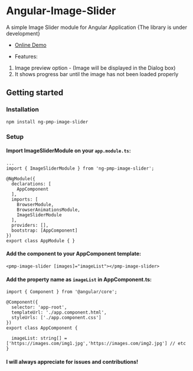 # Angular-Image-Slider

A simple Image Slider module for Angular Application {The library is under development}

* [Online Demo](https://stackblitz.com/edit/angular-image-slider-online-demo)

* Features:

1) Image preview option - (Image will be displayed in the Dialog box)
2) It shows progress bar until the image has not been loaded properly


## Getting started
### Installation

```
npm install ng-pmp-image-slider
```

### Setup
#### Import ImageSliderModule on your ```app.module.ts```:

```
...
import { ImageSliderModule } from 'ng-pmp-image-slider';

@NgModule({
  declarations: [
    AppComponent
  ],
  imports: [
    BrowserModule,
    BrowserAnimationsModule,
    ImageSliderModule
  ],
  providers: [],
  bootstrap: [AppComponent]
})
export class AppModule { }
```
#### Add the component to your AppComponent template:

```
<pmp-image-slider [images]="imageList"></pmp-image-slider>
```

#### Add the property name as `imageList` in AppComponent.ts:

```
import { Component } from '@angular/core';

@Component({
  selector: 'app-root',
  templateUrl: './app.component.html',
  styleUrls: ['./app.component.css']
})
export class AppComponent {

  imageList: string[] = ['https://images.com/img1.jpg','https://images.com/img2.jpg'] // etc
}
```

#### I will always appreciate for issues and contributions!

